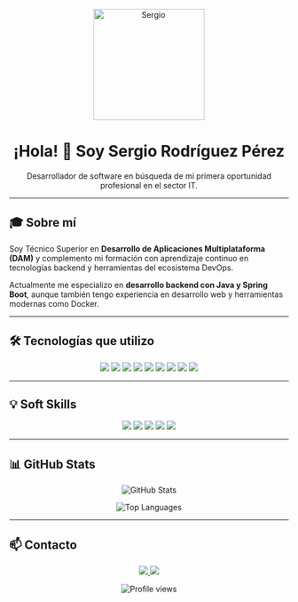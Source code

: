 <p align="center">
  <img width="200" height="200" src="https://github.com/user-attachments/assets/4c73a68b-207b-43a2-9ccb-08045169b75b" alt="Sergio" />
</p>

<h1 align="center">¡Hola! 👋 Soy Sergio Rodríguez Pérez</h1>

<p align="center">
Desarrollador de software en búsqueda de mi primera oportunidad profesional en el sector IT.
</p>

---

## 🎓 Sobre mí

Soy Técnico Superior en **Desarrollo de Aplicaciones Multiplataforma (DAM)** y complemento mi formación con aprendizaje continuo en tecnologías backend y herramientas del ecosistema DevOps.

Actualmente me especializo en **desarrollo backend con Java y Spring Boot**, aunque también tengo experiencia en desarrollo web y herramientas modernas como Docker.

---

## 🛠️ Tecnologías que utilizo

<p align="center">
  <img src="https://img.shields.io/badge/Java-ED8B00?style=for-the-badge&logo=java&logoColor=white" />
  <img src="https://img.shields.io/badge/SpringBoot-6DB33F?style=for-the-badge&logo=springboot&logoColor=white" />
  <img src="https://img.shields.io/badge/.NET-512BD4?style=for-the-badge&logo=dotnet&logoColor=white" />
  <img src="https://img.shields.io/badge/Docker-2496ED?style=for-the-badge&logo=docker&logoColor=white" />
  <img src="https://img.shields.io/badge/PostgreSQL-316192?style=for-the-badge&logo=postgresql&logoColor=white" />
  <img src="https://img.shields.io/badge/MySQL-4479A1?style=for-the-badge&logo=mysql&logoColor=white" />
  <img src="https://img.shields.io/badge/JavaScript-F7DF1E?style=for-the-badge&logo=javascript&logoColor=black" />
  <img src="https://img.shields.io/badge/HTML5-E34F26?style=for-the-badge&logo=html5&logoColor=white" />
  <img src="https://img.shields.io/badge/CSS3-1572B6?style=for-the-badge&logo=css3&logoColor=white" />
</p>

---

## 💡 Soft Skills

<p align="center">
  <img src="https://img.shields.io/badge/Comunicación-blue?style=for-the-badge" />
  <img src="https://img.shields.io/badge/Resolución%20de%20problemas-blueviolet?style=for-the-badge" />
  <img src="https://img.shields.io/badge/Trabajo%20en%20equipo-brightgreen?style=for-the-badge" />
  <img src="https://img.shields.io/badge/Proactividad-orange?style=for-the-badge" />
  <img src="https://img.shields.io/badge/Perseverancia-red?style=for-the-badge" />
</p>

---

## 📊 GitHub Stats

<p align="center">
  <img src="https://github-readme-stats.vercel.app/api?username=sergiorope&show_icons=true&theme=github_dark&locale=es" alt="GitHub Stats" />
</p>

<p align="center">
  <img src="https://github-readme-stats.vercel.app/api/top-langs/?username=sergiorope&layout=compact&theme=github_dark" alt="Top Languages" />
</p>

---

## 📫 Contacto

<p align="center">
  <a href="https://www.linkedin.com/in/sergiorope/" target="_blank">
    <img src="https://img.shields.io/badge/LinkedIn-Perfil-blue?style=for-the-badge&logo=linkedin" />
  </a>
  <a href="mailto:sergio160502@gmail.com">
    <img src="https://img.shields.io/badge/Gmail-Enviar%20correo-red?style=for-the-badge&logo=gmail&logoColor=white" />
  </a>
</p>

<p align="center">
  <img src="https://komarev.com/ghpvc/?username=sergiorope&label=Visitas%20al%20perfil&color=0e75b6&style=flat" alt="Profile views" />
</p>
